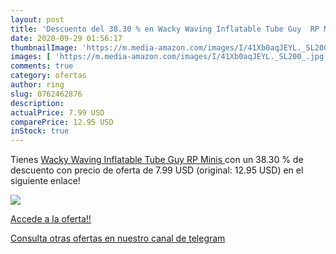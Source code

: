 ```yaml
---
layout: post
title: 'Descuento del 38.30 % en Wacky Waving Inflatable Tube Guy  RP Min'
date: 2020-09-29 01:56:17
thumbnailImage: 'https://m.media-amazon.com/images/I/41Xb0aqJEYL._SL200_.jpg'
images: [ 'https://m.media-amazon.com/images/I/41Xb0aqJEYL._SL200_.jpg' ]
comments: true
category: ofertas
author: ring
slug: 0762462876
description:
actualPrice: 7.99 USD
comparePrice: 12.95 USD
inStock: true
---
```


Tienes [Wacky Waving Inflatable Tube Guy  RP Minis ](https://www.amazon.com/dp/0762462876/?tag=redken08-20) con un 38.30 % de descuento con precio de oferta de 7.99 USD (original: 12.95 USD) en el siguiente enlace!

[![](https://m.media-amazon.com/images/I/41Xb0aqJEYL._SL200_.jpg)](https://www.amazon.com/dp/0762462876/?tag=redken08-20)

[Accede a la oferta!!](https://www.amazon.com/dp/0762462876/?tag=redken08-20)

[Consulta otras ofertas en nuestro canal de telegram](https://t.me/s/ofertas25)
